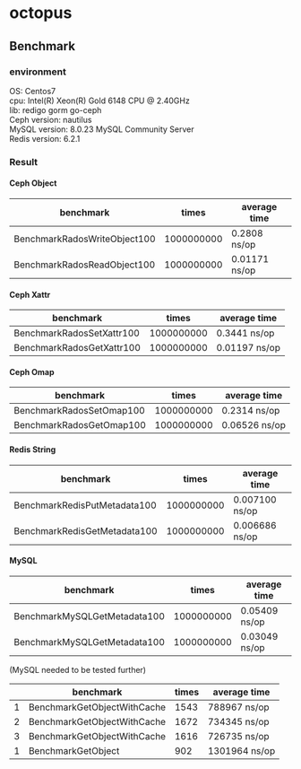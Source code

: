 # octopus

## Benchmark
### environment
OS: Centos7  
cpu: Intel(R) Xeon(R) Gold 6148 CPU @ 2.40GHz  
lib: redigo gorm go-ceph  
Ceph version: nautilus  
MySQL version: 8.0.23 MySQL Community Server  
Redis version: 6.2.1
### Result
#### Ceph Object  
|benchmark|times|average time|  
|--|--|--|
|BenchmarkRadosWriteObject100|1000000000|0.2808 ns/op|  
|BenchmarkRadosReadObject100|1000000000|0.01171 ns/op| 
 
#### Ceph Xattr  
|benchmark|times|average time|  
|--|--|--|
|BenchmarkRadosSetXattr100|1000000000|0.3441 ns/op| 
|BenchmarkRadosGetXattr100|1000000000|0.01197 ns/op| 

#### Ceph Omap
|benchmark|times|average time|  
|--|--|--|
|BenchmarkRadosSetOmap100|1000000000|0.2314 ns/op|  
|BenchmarkRadosGetOmap100|1000000000|0.06526 ns/op|

#### Redis String  
|benchmark|times|average time|  
|--|--|--|
|BenchmarkRedisPutMetadata100|1000000000|0.007100 ns/op|  
|BenchmarkRedisGetMetadata100|1000000000|0.006686 ns/op|  

#### MySQL
|benchmark|times|average time|  
|--|--|--|
|BenchmarkMySQLGetMetadata100|1000000000|0.05409 ns/op|  
|BenchmarkMySQLGetMetadata100|1000000000|0.03049 ns/op|  
(MySQL needed to be tested further)  

||benchmark|times|average time|
|--|--|--|--|
|1|BenchmarkGetObjectWithCache|1543|788967 ns/op|
|2|BenchmarkGetObjectWithCache|1672|734345 ns/op|
|3|BenchmarkGetObjectWithCache|1616|726735 ns/op|
|1|BenchmarkGetObject|902|1301964 ns/op|